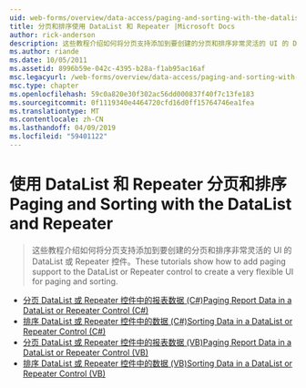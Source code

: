 ```yaml
---
uid: web-forms/overview/data-access/paging-and-sorting-with-the-datalist-and-repeater/index
title: 分页和排序使用 DataList 和 Repeater |Microsoft Docs
author: rick-anderson
description: 这些教程介绍如何将分页支持添加到要创建的分页和排序非常灵活的 UI 的 DataList 或 Repeater 控件。
ms.author: riande
ms.date: 10/05/2011
ms.assetid: 8996b59e-042c-4395-b28a-f1ab95ac16af
msc.legacyurl: /web-forms/overview/data-access/paging-and-sorting-with-the-datalist-and-repeater
msc.type: chapter
ms.openlocfilehash: 59c0a820e30f302ac56dd000837f40f7c13fe183
ms.sourcegitcommit: 0f1119340e4464720cfd16d0ff15764746ea1fea
ms.translationtype: MT
ms.contentlocale: zh-CN
ms.lasthandoff: 04/09/2019
ms.locfileid: "59401122"
---
```

# <a name="paging-and-sorting-with-the-datalist-and-repeater"></a><span data-ttu-id="8a101-103">使用 DataList 和 Repeater 分页和排序</span><span class="sxs-lookup"><span data-stu-id="8a101-103">Paging and Sorting with the DataList and Repeater</span></span>

> <span data-ttu-id="8a101-104">这些教程介绍如何将分页支持添加到要创建的分页和排序非常灵活的 UI 的 DataList 或 Repeater 控件。</span><span class="sxs-lookup"><span data-stu-id="8a101-104">These tutorials show how to add paging support to the DataList or Repeater control to create a very flexible UI for paging and sorting.</span></span>


- [<span data-ttu-id="8a101-105">分页 DataList 或 Repeater 控件中的报表数据 (C#)</span><span class="sxs-lookup"><span data-stu-id="8a101-105">Paging Report Data in a DataList or Repeater Control (C#)</span></span>](paging-report-data-in-a-datalist-or-repeater-control-cs.md)
- [<span data-ttu-id="8a101-106">排序 DataList 或 Repeater 控件中的数据 (C#)</span><span class="sxs-lookup"><span data-stu-id="8a101-106">Sorting Data in a DataList or Repeater Control (C#)</span></span>](sorting-data-in-a-datalist-or-repeater-control-cs.md)
- [<span data-ttu-id="8a101-107">分页 DataList 或 Repeater 控件中的报表数据 (VB)</span><span class="sxs-lookup"><span data-stu-id="8a101-107">Paging Report Data in a DataList or Repeater Control (VB)</span></span>](paging-report-data-in-a-datalist-or-repeater-control-vb.md)
- [<span data-ttu-id="8a101-108">排序 DataList 或 Repeater 控件中的数据 (VB)</span><span class="sxs-lookup"><span data-stu-id="8a101-108">Sorting Data in a DataList or Repeater Control (VB)</span></span>](sorting-data-in-a-datalist-or-repeater-control-vb.md)
